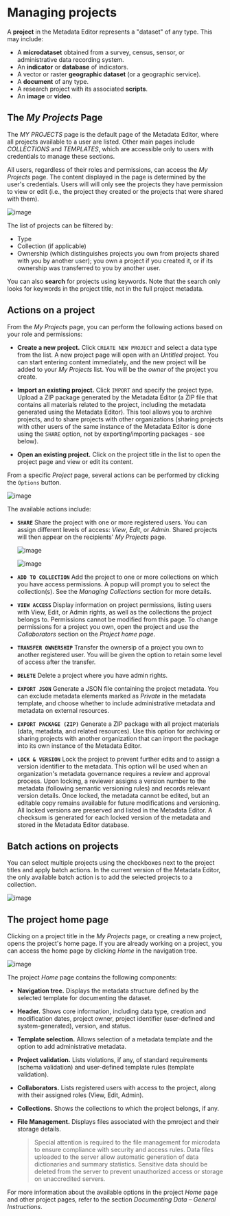 # Managing projects

A **project** in the Metadata Editor represents a "dataset" of any type. This may include:
- A **microdataset** obtained from a survey, census, sensor, or administrative data recording system.
- An **indicator** or **database** of indicators.
- A vector or raster **geographic dataset** (or a geographic service).
- A **document** of any type.
- A research project with its associated **scripts**.
- An **image** or **video**.

## The *My Projects* Page

The *MY PROJECTS* page is the default page of the Metadata Editor, where all projects available to a user are listed. Other main pages include *COLLECTIONS* and *TEMPLATES*, which are accessible only to users with credentials to manage these sections.

All users, regardless of their roles and permissions, can access the *My Projects* page. The content displayed in the page is determined by the user's credentials. Users will will only see the projects they have permission to view or edit (i.e., the project they created or the projects that were shared with them).

![image](img/ME_UG_v1-0-0_managing_projects_projects_list_page.png)

The list of projects can be filtered by:
- Type
- Collection (if applicable)
- Ownership (which distinguishes projects you own from projects shared with you by another user); you own a project if you created it, or if its ownership was transferred to you by another user.

You can also **search** for projects using keywords. Note that the search only looks for keywords in the project title, not in the full project metadata.


## Actions on a project

From the *My Projects* page, you can perform the following actions based on your role and permissions:

- **Create a new project.** Click `CREATE NEW PROJECT` and select a data type from the list. A new project page will open with an *Untitled* project. You can start entering content immediately, and the new project will be added to your *My Projects* list. You will be the *owner* of the project you create.

- **Import an existing project.** Click `IMPORT` and specify the project type. Upload a ZIP package generated by the Metadata Editor (a ZIP file that contains all materials related to the project, including the metadata generated using the Metadata Editor). This tool allows you to archive projects, and to share projects with other organizations (sharing projects with other users of the same instance of the Metadata Editor is done using the `SHARE` option, not by exporting/importing packages - see below).

- **Open an existing project.** Click on the project title in the list to open the project page and view or edit its content.


From a specific *Project* page, several actions can be performed by clicking the `Options` button.

  ![image](img/ME_UG_v1-0-0_managing_projects_actions_on_project.png)

The available actions include:

- **`SHARE`** Share the project with one or more registered users. You can assign different levels of access: *View*, *Edit*, or *Admin*. Shared projects will then appear on the recipients' *My Projects* page.
    
    ![image](img/ME_UG_v1-0-0_managing_projects_share_project.png)

    ![image](img/ME_UG_v1-0-0_managing_projects_actions_on_project_list.png)
  
- **`ADD TO COLLECTION`** Add the project to one or more collections on which you have access permissions. A popup will prompt you to select the collection(s). See the *Managing Collections* section for more details.

- **`VIEW ACCESS`** Display information on project permissions, listing users with View, Edit, or Admin rights, as well as the collections the project belongs to. Permissions cannot be modified from this page. To change permissions for a project you own, open the project and use the *Collaborators* section on the *Project home page*.

- **`TRANSFER OWNERSHIP`** Transfer the ownersip of a project you own to another registered user. You will be given the option to retain some level of access after the transfer.

- **`DELETE`** Delete a project where you have admin rights.

- **`EXPORT JSON`** Generate a JSON file containing the project metadata. You can exclude metadata elements marked as *Private* in the metadata template, and choose whether to include administrative metadata and metadata on external resources.

- **`EXPORT PACKAGE (ZIP)`** Generate a ZIP package with all project materials (data, metadata, and related resources). Use this option for archiving or sharing projects with another organization that can import the package into its own instance of the Metadata Editor.

- **`LOCK & VERSION`** Lock the project to prevent further edits and to assign a version identifier to the metadata. This option will be used when an organization's metadata governance requires a review and approval process. Upon locking, a reviewer assigns a version number to the metadata (following semantic versioning rules) and records relevant version details. Once locked, the metadata cannot be edited, but an editable copy remains available for future modifications and versioning. All locked versions are preserved and listed in the Metadata Editor. A checksum is generated for each locked version of the metadata and stored in the Metadata Editor database.


## Batch actions on projects

You can select multiple projects using the checkboxes next to the project titles and apply batch actions. In the current version of the Metadata Editor, the only available batch action is to add the selected projects to a collection.

![image](img/ME_UG_v1-0-0_managing_projects_batch_action.png)


## The project home page

Clicking on a project title in the *My Projects* page, or creating a new project, opens the project's home page. If you are already working on a project, you can access the home page by clicking *Home* in the navigation tree.

![image](img/ME_UG_v1-0-0_managing_projects_project_home_page.png)

The project *Home* page contains the following components:

- **Navigation tree.** Displays the metadata structure defined by the selected template for documenting the dataset.

- **Header.** Shows core information, including data type, creation and modification dates, project owner, project identifier (user-defined and system-generated), version, and status.

- **Template selection.** Allows selection of a metadata template and the option to add administrative metadata.

- **Project validation.** Lists violations, if any, of standard requirements (schema validation) and user-defined template rules (template validation).

- **Collaborators.** Lists registered users with access to the project, along with their assigned roles (View, Edit, Admin).

- **Collections.** Shows the collections to which the project belongs, if any.

- **File Management.** Displays files associated with the pmroject and their storage details.

  > Special attention is required to the file management for microdata to ensure compliance with security and access rules. Data files uploaded to the server allow automatic generation of data dictionaries and summary statistics. Sensitive data should be deleted from the server to prevent unauthorized access or storage on unaccredited servers.

For more information about the available options in the project *Home* page and other project pages, refer to the section *Documenting Data – General Instructions*.
